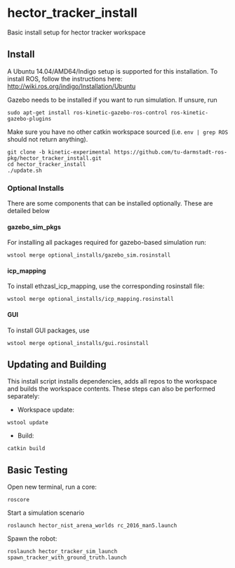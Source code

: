 # hector_tracker_install
Basic install setup for hector tracker workspace

## Install
A Ubuntu 14.04/AMD64/Indigo setup is supported for this installation. To install ROS, follow the instructions here:
http://wiki.ros.org/indigo/Installation/Ubuntu

Gazebo needs to be  installed if you want to run simulation. If unsure, run
```
sudo apt-get install ros-kinetic-gazebo-ros-control ros-kinetic-gazebo-plugins
```
Make sure you have no other catkin workspace sourced (i.e. `env | grep ROS` should not return anything).
```
git clone -b kinetic-experimental https://github.com/tu-darmstadt-ros-pkg/hector_tracker_install.git
cd hector_tracker_install
./update.sh
```

### Optional Installs

There are some components that can be installed optionally. These are detailed below

#### gazebo_sim_pkgs

For installing all packages required for gazebo-based simulation run:
```
wstool merge optional_installs/gazebo_sim.rosinstall
```


#### icp_mapping

To install ethzasl_icp_mapping, use the corresponding rosinstall file:
```
wstool merge optional_installs/icp_mapping.rosinstall
```

#### GUI

To install GUI packages, use
```
wstool merge optional_installs/gui.rosinstall
```

## Updating and Building

This install script installs dependencies, adds all repos to the workspace and builds the workspace contents. These steps can also be performed separately:
* Workspace update:
```
wstool update
```
* Build:
```
catkin build
```

## Basic Testing

Open new terminal, run a core:
```
roscore
```
Start a simulation scenario
```
roslaunch hector_nist_arena_worlds rc_2016_man5.launch
```
Spawn the robot:
```
roslaunch hector_tracker_sim_launch spawn_tracker_with_ground_truth.launch 
```
